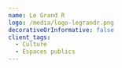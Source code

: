 ```yaml
---
name: Le Grand R
logo: /media/logo-legrandr.png
decorativeOrInformative: false
client_tags:
  - Culture
  - Espaces publics
---
```

